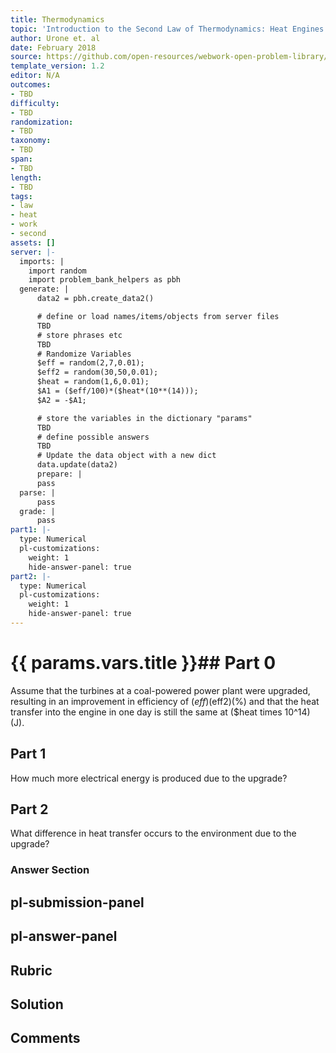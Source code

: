 ```yaml
---
title: Thermodynamics
topic: 'Introduction to the Second Law of Thermodynamics: Heat Engines and Their Efficiency'
author: Urone et. al
date: February 2018
source: https://github.com/open-resources/webwork-open-problem-library/tree/master/Contrib/BrockPhysics/College_Physics_Urone/15.Thermodynamics/Introduction_to_the_Second_Law_of_Thermodynamics_Heat_Engines_and_Their_Efficiency/NU_U17-15-03-007.pg
template_version: 1.2
editor: N/A
outcomes:
- TBD
difficulty:
- TBD
randomization:
- TBD
taxonomy:
- TBD
span:
- TBD
length:
- TBD
tags:
- law
- heat
- work
- second
assets: []
server: |-
  imports: |
    import random
    import problem_bank_helpers as pbh
  generate: |
      data2 = pbh.create_data2()

      # define or load names/items/objects from server files
      TBD
      # store phrases etc
      TBD
      # Randomize Variables
      $eff = random(2,7,0.01);
      $eff2 = random(30,50,0.01);
      $heat = random(1,6,0.01);
      $A1 = ($eff/100)*($heat*(10**(14)));
      $A2 = -$A1;

      # store the variables in the dictionary "params"
      TBD
      # define possible answers
      TBD
      # Update the data object with a new dict
      data.update(data2)
      prepare: |
      pass
  parse: |
      pass
  grade: |
      pass
part1: |-
  type: Numerical
  pl-customizations:
    weight: 1
    hide-answer-panel: true
part2: |-
  type: Numerical
  pl-customizations:
    weight: 1
    hide-answer-panel: true
---
```


# {{ params.vars.title }}## Part 0 
Assume that the turbines at a coal-powered power plant were upgraded, resulting in an improvement in efficiency of ($eff)(%). Assume that prior to the upgrade the power station had an efficiency of ($eff2)(%) and that the heat transfer into the engine in one day is still the same at ($heat times 10^14) (J). 
## Part 1 
How much more electrical energy is produced due to the upgrade? 
## Part 2 
What difference in heat transfer occurs to the environment due to the upgrade? 


### Answer Section 


## pl-submission-panel 


## pl-answer-panel 


## Rubric 


## Solution 


## Comments 


